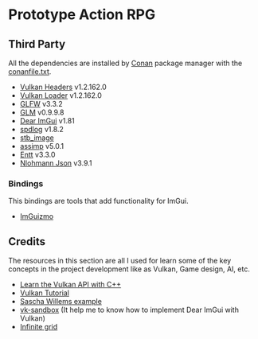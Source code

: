 # Prototype Action RPG

## Third Party
All the dependencies are installed by [Conan](https://conan.io) package manager with the [conanfile.txt](conanfile.txt).
* [Vulkan Headers](https://github.com/KhronosGroup/Vulkan-Headers) v1.2.162.0
* [Vulkan Loader](https://github.com/KhronosGroup/Vulkan-Loader) v1.2.162.0
* [GLFW](https://www.glfw.org) v3.3.2
* [GLM](https://github.com/g-truc/glm) v0.9.9.8
* [Dear ImGui](https://github.com/ocornut/imgui) v1.81
* [spdlog](https://github.com/gabime/spdlog) v1.8.2
* [stb_image](https://github.com/nothings/stb) 
* [assimp](https://github.com/assimp/assimp) v5.0.1
* [Entt](https://github.com/skypjack/entt) v3.3.0
* [Nlohmann Json](https://github.com/nlohmann/json) v3.9.1

### Bindings
This bindings are tools that add functionality for ImGui.
* [ImGuizmo](https://github.com/CedricGuillemet/ImGuizmo) 

## Credits
The resources in this section are all I used for learn some of the key concepts in the project development like as Vulkan, Game design, AI, etc.
* [Learn the Vulkan API with C++](https://www.udemy.com/course/learn-the-vulkan-api-with-cpp/)
* [Vulkan Tutorial](https://vulkan-tutorial.com/Introduction)
* [Sascha Willems example](https://github.com/SaschaWillems/Vulkan)
* [vk-sandbox](https://github.com/tstullich/vk-sandbox) (It help me to know how to implement Dear ImGui with Vulkan)
* [Infinite grid](http://asliceofrendering.com/scene%20helper/2020/01/05/InfiniteGrid/)

